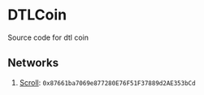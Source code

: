 # DTLCoin
Source code for dtl coin

## Networks

1) [Scroll](https://scrollscan.com/token/0x87661ba7069e877280E76F51F37889d2AE353bCd): `0x87661ba7069e877280E76F51F37889d2AE353bCd` 
